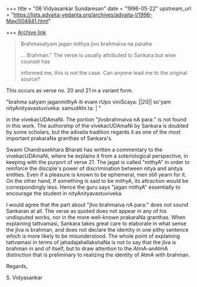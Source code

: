 +++
title = "06 Vidyasankar Sundaresan"
date = "1996-05-22"
upstream_url = "https://lists.advaita-vedanta.org/archives/advaita-l/1996-May/004841.html"

+++
[Archive link](https://lists.advaita-vedanta.org/archives/advaita-l/1996-May/004841.html)

> Brahmasatyam jagan mithya
> jivo brahmaiva na paraha
>
> ...
> Brahman." The verse is usually attributed to Sankara but wise counsel has
>
> informed me, this is not the case. Can anyone lead me to the original source?

This occurs as verse no. 20 and 21 in a variant form.

"brahma satyam jaganmithyA iti evam rUpo viniScaya: ||20||
so'yam nityAnityavastuviveka: samudAhr.ta: | "

in the vivekacUDAmaNi. The portion "jIvobrahmaiva nA para:" is not
found in this work. The authorship of the vivekacUDAmaNi by Sankara
is doubted by some scholars, but the advaita tradition regards it
as one of the most important prakaraNa granthas of Sankara's.

Swami Chandrasekhara Bharati has written a commentary to the vivekacUDAmaNi,
where he explains it from a soteriological perspective, in keeping with the
purport of verse 21. The jagat is called "mithyA" in order to reinforce the
disciple's power of discrimination between nitya and anitya entities. Even
if a pleasure is known to be ephemeral, men still yearn for it. On the other
hand, if something is said to be mithyA, its attraction would be correspondingly
less. Hence the guru says "jagan mithyA" essentially to encourage the student
in nityAnityavastuviveka.

I would agree that the part about "jIvo brahmaiva nA para:" does not sound
Sankaran at all. The verse as quoted does not appear in any of his undisputed
works, nor in the more well-known prakaraNa granthas. When explaining
 tattvamasi,
Sankara takes great care to elaborate in what sense the jIva is brahman, and
does not declare the identity in one pithy sentence which is more likely to be
misunderstood. The whole point of explaining tattvamasi in terms of
jahadajahallakshaNa is not to say that the jIva is brahman in and of itself,
but to draw attention to the AtmA-anAtmA distinction that is preliminary to
realizing the identity of AtmA with brahman.

Regards,

S. Vidyasankar

